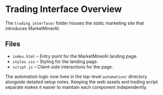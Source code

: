 # Trading Interface Overview

The `trading_interface/` folder houses the static marketing site that introduces MarketMinerAI.

## Files

- `index.html` – Entry point for the MarketMinerAI landing page.
- `styles.css` – Styling for the landing page.
- `script.js` – Client-side interactions for the page.

The automation logic now lives in the top-level `automation/` directory alongside detailed setup notes. Keeping the web assets
and trading script separate makes it easier to maintain each component independently.
